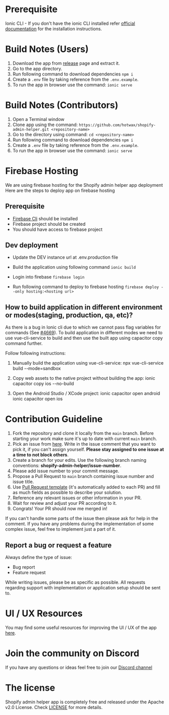# Prerequisite
Ionic CLI - If you don't have the ionic CLI installed refer [official documentation](https://ionicframework.com/docs/intro/cli) for the installation instructions.

# Build Notes (Users)

1. Download the app from [release](https://github.com/hotwax/shopify-admin-helper/releases) page and extract it.
2. Go to the app directory.
3. Run following command to download dependencies 
`npm i`
4. Create a `.env` file by taking reference from the `.env.example`.
5. To run the app in browser use the command: `ionic serve`

# Build Notes (Contributors)

1. Open a Terminal window
2. Clone app using the command: `https://github.com/hotwax/shopify-admin-helper.git <repository-name>`
3. Go to the <repository-name> directory using command: `cd <repository-name>`
4. Run following command to download dependencies
`npm i`
5. Create a `.env` file by taking reference from the `.env.example`.
6. To run the app in browser use the command: `ionic serve`

# Firebase Hosting

We are using firebase hosting for the Shopify admin helper app deployment
Here are the steps to deploy app on firebase hosting

## Prerequisite

- [Firebase Cli](https://firebase.google.com/docs/cli) should be installed
- Firebase project should be created
- You should have access to firebase project

## Dev deployment

- Update the DEV instance url at .env.production file

- Build the application using following command
`ionic build`

- Login into firebase
`firebase login`

- Run following command to deploy to firebase hosting
`firebase deploy --only hosting:<hosting url>`

## How to build application in different environment or modes(staging, production, qa, etc)?

As there is a bug in Ionic cli due to which we cannot pass flag variables for commands (See [#4669](https://github.com/ionic-team/ionic-cli/issues/4642)). To build application in different modes we need to use vue-cli-service to build and then use the built app using capacitor copy command further.

Follow following instructions:

1. Manually build the application using vue-cli-service:
npx vue-cli-service build --mode=sandbox

2. Copy web assets to the native project without building the app:
ionic capacitor copy ios --no-build

3. Open the Android Studio / XCode project:
ionic capacitor open android 
ionic capacitor open ios

# Contribution Guideline

1. Fork the repository and clone it locally from the `main` branch. Before starting your work make sure it's up to date with current `main` branch.
2. Pick an issue from [here](https://github.com/hotwax/shopify-admin-helper/issues). Write in the issue comment that you want to pick it, if you can't assign yourself. **Please stay assigned to one issue at a time to not block others**.
3. Create a branch for your edits. Use the following branch naming conventions: **shopify-admin-helper/issue-number**.
4. Please add issue number to your commit message.
5. Propose a Pull Request to `main` branch containing issue number and issue title.
6. Use [Pull Request template](https://github.com/hotwax/shopify-admin-helper/blob/main/.github/PULL_REQUEST_TEMPLATE.md) (it's automatically added to each PR) and fill as much fields as possible to describe your solution.
7. Reference any relevant issues or other information in your PR.
8. Wait for review and adjust your PR according to it.
9. Congrats! Your PR should now me merged in!

If you can't handle some parts of the issue then please ask for help in the comment. If you have any problems during the implementation of some complex issue, feel free to implement just a part of it.

## Report a bug or request a feature

Always define the type of issue:
* Bug report
* Feature request

While writing issues, please be as specific as possible. All requests regarding support with implementation or application setup should be sent to.
# UI / UX Resources
You may find some useful resources for improving the UI / UX of the app <a href="https://www.figma.com/file/bVPRRw282CqGKMdbz7dciH/HC-Ionic-design-system?node-id=15226%3A38906" target="_blank">here</a>.

# Join the community on Discord
If you have any questions or ideas feel free to join our <a href="https://discord.gg/SwpJnpdyg3" target="_blank">Discord channel</a>
# The license

Shopify admin helper app is completely free and released under the Apache v2.0 License. Check <a href="https://github.com/hotwax/shopify-admin-helper/blob/main/LICENSE" target="_blank">LICENSE</a> for more details.


